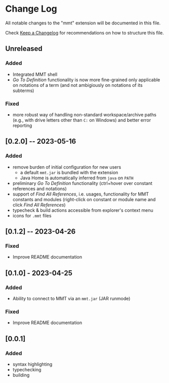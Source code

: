 # Change Log

All notable changes to the "mmt" extension will be documented in this file.

Check [Keep a Changelog](http://keepachangelog.com/) for recommendations on how to structure this file.

## Unreleased

### Added

- Integrated MMT shell
- *Go To Definition* functionality is now more fine-grained only applicable on notations of a term (and not ambigiously on notations of its subterms)

### Fixed

- more robust way of handling non-standard workspace/archive paths (e.g., with drive letters other than `C:` on Windows) and better error reporting

## [0.2.0] -- 2023-05-16

### Added

- remove burden of initial configuration for new users
  - a default `mmt.jar` is bundled with the extension
  - Java Home is automatically inferred from `java` on `PATH`
- preliminary *Go To Definition* functionality (ctrl+hover over constant references and notations)
- support of *Find All References*, i.e. usages,  functionality for MMT constants and modules (right-click on constant or module name and click *Find All References*)
- typecheck & build actions accessible from explorer's context menu
- icons for `.mmt` files

## [0.1.2] -- 2023-04-26

### Fixed

- Improve README documentation

## [0.1.0] - 2023-04-25

### Added

- Ability to connect to MMT via an `mmt.jar` (JAR runmode)

### Fixed

- Improve README documentation

## [0.0.1]

### Added

- syntax highlighting
- typechecking
- building
